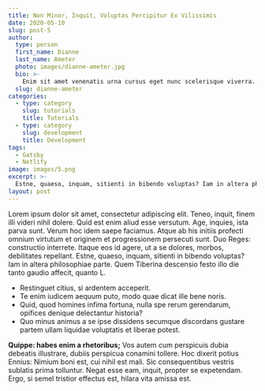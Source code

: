 ```yaml
---
title: Non Minor, Inquit, Voluptas Percipitur Ex Vilissimis
date: 2020-05-10
slug: post-5
author:
  type: person
  first_name: Dianne
  last_name: Ameter
  photo: images/dianne-ameter.jpg
  bio: >-
    Enim sit amet venenatis urna cursus eget nunc scelerisque viverra. Ligula ullamcorper malesuada proin libero nunc consequat interdum. Magna eget est lorem ipsum. Adipiscing elit ut aliquam purus sit amet luctus.
  slug: dianne-ameter
categories:
  - type: category
    slug: tutorials
    title: Tutorials
  - type: category
    slug: development
    title: Development
tags:
  - Gatsby
  - Netlify
image: images/5.png
excerpt: >-
  Estne, quaeso, inquam, sitienti in bibendo voluptas? Iam in altera philosophiae parte. Quem Tiberina descensio festo illo die tanto gaudio affecit, quanto.
layout: post
---
```


Lorem ipsum dolor sit amet, consectetur adipiscing elit. Teneo, inquit, finem illi videri nihil dolere. Quid est enim aliud esse versutum. Age, inquies, ista parva sunt. Verum hoc idem saepe faciamus. Atque ab his initiis profecti omnium virtutum et originem et progressionem persecuti sunt. Duo Reges: constructio interrete. Itaque eos id agere, ut a se dolores, morbos, debilitates repellant. Estne, quaeso, inquam, sitienti in bibendo voluptas? Iam in altera philosophiae parte. Quem Tiberina descensio festo illo die tanto gaudio affecit, quanto L.

- Restinguet citius, si ardentem acceperit.
- Te enim iudicem aequum puto, modo quae dicat ille bene noris.
- Quid, quod homines infima fortuna, nulla spe rerum gerendarum, opifices denique delectantur historia?
- Quo minus animus a se ipse dissidens secumque discordans gustare partem ullam liquidae voluptatis et liberae potest.

**Quippe: habes enim a rhetoribus;** Vos autem cum perspicuis dubia debeatis illustrare, dubiis perspicua conamini tollere. Hoc dixerit potius Ennius: Nimium boni est, cui nihil est mali. Sic consequentibus vestris sublatis prima tolluntur. Negat esse eam, inquit, propter se expetendam. Ergo, si semel tristior effectus est, hilara vita amissa est.